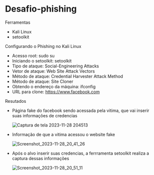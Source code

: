 # Desafio-phishing
Ferramentas
- Kali Linux
- setoolkit

Configurando o Phishing no Kali Linux
- Acesso root: sudo su
- Iniciando o setoolkit: setoolkit
- Tipo de ataque: Social-Engineering Attacks
- Vetor de ataque: Web Site Attack Vectors
- Método de ataque: Credential Harvester Attack Method 
- Método de ataque: Site Cloner
- Obtendo o endereço da máquina: ifconfig
- URL para clone: https://www.facebook.com
  
Resutados

- Página fake do facebook sendo acessada pela vitima, que vai inserir suas informações de credencias
   
  ![Captura de tela 2023-11-28 204513](https://github.com/junior25dunedain/Desafio-phishing/assets/102812154/4eeb099d-b0d5-4f48-ba88-5cbf52fe9846)

- Informação de que a vitima acessou o website fake
  
  ![Screenshot_2023-11-28_20_41_26](https://github.com/junior25dunedain/Desafio-phishing/assets/102812154/6fb0e0e3-268f-4e0c-944f-cab31e751738)

- Após o alvo inserir suas credencias, a ferrramenta setoolkit realiza a captura dessas informações  

  ![Screenshot_2023-11-28_20_51_11](https://github.com/junior25dunedain/Desafio-phishing/assets/102812154/a899563f-eb74-4ed3-ac12-b3d85bead852)



